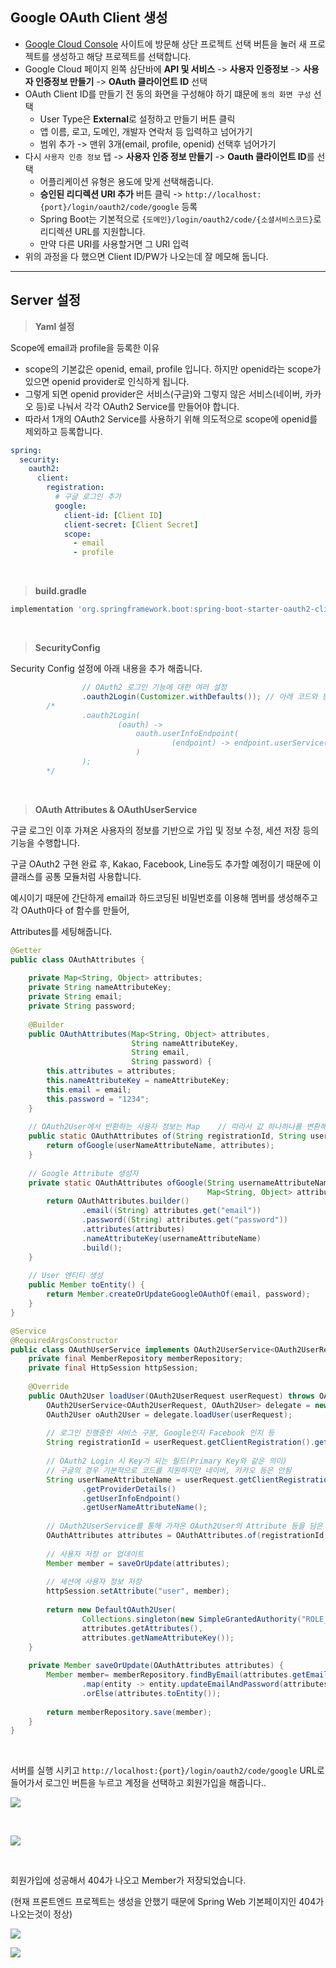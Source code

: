 ## Google OAuth Client 생성

- [Google Cloud Console](https://console.cloud.google.com/) 사이트에 방문해 상단 프로젝트 선택 버튼을 눌러 새 프로젝트를 생성하고 해당 프로젝트를 선택합니다.
- Google Cloud 페이지 왼쪽 삼단바에 **API 및 서비스** -> **사용자 인증정보** -> **사용자 인증정보 만들기** -> **OAuth 클라이언트 ID** 선택
- OAuth Client ID를 만들기 전 동의 화면을 구성해야 하기 떄문에 `동의 화면 구성` 선택
	- User Type은 **External**로 설정하고 만들기 버튼 클릭
	- 앱 이름, 로고, 도메인, 개발자 연락처 등 입력하고 넘어가기
	- 범위 추가 -> 맨위 3개(email, profile, openid) 선택후 넘어가기
- 다시 `사용자 인증 정보`  탭 -> **사용자 인증 정보 만들기** -> **Oauth 클라이언트 ID**를 선택
	- 어플리케이션 유형은 용도에 맞게 선택해줍니다.
	- **승인된 리디렉션 URI 추가** 버튼 클릭 -> `http://localhost:{port}/login/oauth2/code/google` 등록
	- Spring Boot는 기본적으로 `{도메인}/login/oauth2/code/{소셜서비스코드}`로 리디렉션 URL를 지원합니다.
	- 만약 다른 URI를 사용할거면 그 URI 입력
- 위의 과정을 다 했으면 Client ID/PW가 나오는데 잘 메모해 둡니다.

---
## Server 설정

> **Yaml 설정**

Scope에 email과 profile을 등록한 이유

- scope의 기본값은 openid, email, profile 입니다. 하지만 openid라는 scope가 있으면 openid provider로 인식하게 됩니다.
- 그렇게 되면 openid provider은 서비스(구글)와 그렇지 않은 서비스(네이버, 카카오 등)로 나눠서 각각 OAuth2 Service를 만들어야 합니다.
- 따라서 1개의 OAuth2 Service를 사용하기 위해 의도적으로 scope에 openid를 제외하고 등록합니다.

```yaml
spring:
  security:
    oauth2:
      client:
        registration:
          # 구글 로그인 추가
          google:
            client-id: [Client ID]
            client-secret: [Client Secret]
            scope:
              - email
              - profile
```

<br>

> **build.gradle**

```groovy
implementation 'org.springframework.boot:spring-boot-starter-oauth2-client'
```

<br>

> **SecurityConfig**

Security Config 설정에 아래 내용을 추가 해줍니다.

```java
                // OAuth2 로그인 기능에 대한 여러 설정
                .oauth2Login(Customizer.withDefaults()); // 아래 코드와 동일한 결과
        /*
                .oauth2Login(
                        (oauth) ->
                            oauth.userInfoEndpoint(
                                    (endpoint) -> endpoint.userService(customOAuth2UserService)
                            )
                );
        */
```

<br>

> **OAuth Attributes & OAuthUserService**

구글 로그인 이후 가져온 사용자의 정보를 기반으로 가입 및 정보 수정, 세션 저장 등의 기능을 수행합니다.

구글 OAuth2 구현 완료 후, Kakao, Facebook, Line등도 추가할 예정이기 때문에 이 클래스를 공통 모듈처럼 사용합니다.

예시이기 때문에 간단하게 email과 하드코딩된 비밀번호를 이용해 멤버를 생성해주고 각 OAuth마다 of 함수를 만들어,

Attributes를 세팅해줍니다.

```java
@Getter  
public class OAuthAttributes {  
  
    private Map<String, Object> attributes;  
    private String nameAttributeKey;  
    private String email;  
    private String password;  
  
    @Builder  
    public OAuthAttributes(Map<String, Object> attributes,  
                           String nameAttributeKey,  
                           String email,  
                           String password) {  
        this.attributes = attributes;  
        this.nameAttributeKey = nameAttributeKey;  
        this.email = email;  
        this.password = "1234";  
    }  
  
    // OAuth2User에서 반환하는 사용자 정보는 Map    // 따라서 값 하나하나를 변환해야 한다.  
    public static OAuthAttributes of(String registrationId, String userNameAttributeName, Map<String, Object> attributes) {  
        return ofGoogle(userNameAttributeName, attributes);  
    }  
  
    // Google Attribute 생성자  
    private static OAuthAttributes ofGoogle(String usernameAttributeName,  
                                            Map<String, Object> attributes) {  
        return OAuthAttributes.builder()  
                .email((String) attributes.get("email"))  
                .password((String) attributes.get("password"))  
                .attributes(attributes)  
                .nameAttributeKey(usernameAttributeName)  
                .build();  
    }  
  
    // User 엔티티 생성  
    public Member toEntity() {  
        return Member.createOrUpdateGoogleOAuthOf(email, password);  
    }  
}
```

```java
@Service  
@RequiredArgsConstructor  
public class OAuthUserService implements OAuth2UserService<OAuth2UserRequest, OAuth2User> {  
    private final MemberRepository memberRepository;  
    private final HttpSession httpSession;  
  
    @Override  
    public OAuth2User loadUser(OAuth2UserRequest userRequest) throws OAuth2AuthenticationException {  
        OAuth2UserService<OAuth2UserRequest, OAuth2User> delegate = new DefaultOAuth2UserService();  
        OAuth2User oAuth2User = delegate.loadUser(userRequest);  
  
        // 로그인 진행중인 서비스 구분, Google인지 Facebook 인지 등  
        String registrationId = userRequest.getClientRegistration().getRegistrationId();  
  
        // OAuth2 Login 시 Key가 되는 필드(Primary Key와 같은 의미)  
        // 구글의 경우 기본적으로 코드를 지원하지만 네이버, 카카오 등은 안됨  
        String userNameAttributeName = userRequest.getClientRegistration()  
                .getProviderDetails()  
                .getUserInfoEndpoint()  
                .getUserNameAttributeName();  
  
        // OAuth2UserService를 통해 가져온 OAuth2User의 Attribute 등을 담은 클래스  
        OAuthAttributes attributes = OAuthAttributes.of(registrationId, userNameAttributeName, oAuth2User.getAttributes());  
  
        // 사용자 저장 or 업데이트  
        Member member = saveOrUpdate(attributes);  
  
        // 세션에 사용자 정보 저장  
        httpSession.setAttribute("user", member);  
  
        return new DefaultOAuth2User(  
                Collections.singleton(new SimpleGrantedAuthority("ROLE_USER")),  
                attributes.getAttributes(),  
                attributes.getNameAttributeKey());  
    }  
  
    private Member saveOrUpdate(OAuthAttributes attributes) {  
        Member member= memberRepository.findByEmail(attributes.getEmail())  
                .map(entity -> entity.updateEmailAndPassword(attributes.getEmail(), attributes.getPassword()))  
                .orElse(attributes.toEntity());  
  
        return memberRepository.save(member);  
    }  
}
```

<br>

서버를 실행 시키고 `http://localhost:{port}/login/oauth2/code/google` URL로 들어가서 로그인 버튼을 누르고 계정을 선택하고 회원가입을 해줍니다..

![](./1.png)

<br>

![](./2.png)

<br>

회원가입에 성공해서 404가 나오고 Member가 저장되었습니다. 

(현재 프론트엔드 프로젝트는 생성을 안했기 때문에 Spring Web 기본페이지인 404가 나오는것이 정상)

![](./3.png)

![](./4.png)